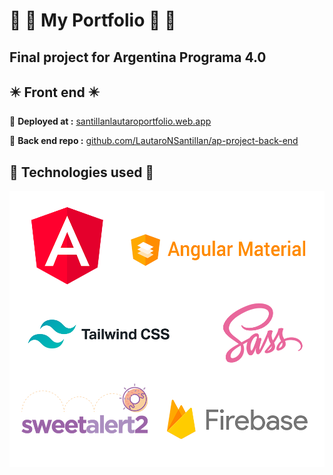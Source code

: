 ﻿# :small_orange_diamond: :large_orange_diamond:  My Portfolio  :large_orange_diamond: :small_orange_diamond:
##  Final project for Argentina Programa 4.0
## :eight_pointed_black_star: Front end :eight_pointed_black_star:


:diamond_shape_with_a_dot_inside: **Deployed at :** [santillanlautaroportfolio.web.app](https://santillanlautaroportfolio.web.app/dashboard/home)

:diamond_shape_with_a_dot_inside: **Back end repo :** [github.com/LautaroNSantillan/ap-project-back-end](https://github.com/LautaroNSantillan/ap-project-back-end)


## :flying_disc: Technologies used :flying_disc:
![tech](https://github.com/LautaroNSantillan/ap-project-front-end/blob/deploy/src/assets/images/fronttechs.png)
